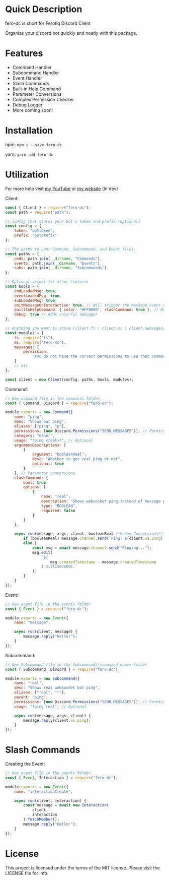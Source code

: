 # Quick Description

fero-dc is short for Ferotiq Discord Client

Organize your discord bot quickly and neatly with this package.

# Features

-   Command Handler
-   Subcommand Handler
-   Event Handler
-   Slash Commands
-   Built-in Help Command
-   Parameter Conversions
-   Complex Permission Checker
-   Debug Logger
-   More coming soon!

# Installation

npm: `npm i --save fero-dc`

yarn: `yarn add fero-dc`

# Utilization

For more help visit [my YouTube](https://youtube.ferotiq.dev/) or
[my website](https://www.ferotiq.dev) (In dev)

Client:

```js
const { Client } = require("fero-dc");
const path = require("path");

// Config that stores your bot's token and prefix (optional)
const config = {
	token: "bottoken",
	prefix: "botprefix"
};

// The paths to your Command, Subcommand, and Event files.
const paths = {
	cmds: path.join(__dirname, "Commands"),
	events: path.join(__dirname, "Events"),
	subs: path.join(__dirname, "Subcommands")
};

// Optional values for other features
const bools = {
	cmdLoadedMsg: true,
	eventLoadedMsg: true,
	subLoadedMsg: true,
	emitMessageOnInteraction: true, // Will trigger the message event when the interactionCreate event is triggered
	builtInHelpCommand: { color: "#FF0000", slashCommand: true }, // Built in help command excepts a MessageEmbed and then the slashCommand property
	debug: true // Adds colorful debugger
};

// Anything you want to store (client.fs | client.ms | client.messages)
const modules = {
	fs: require("fs"),
	ms: require("fero-ms"),
	messages: {
		permission:
			"You do not have the correct permissions to use that command!"
	}
	// etc
};

const client = new Client(config, paths, bools, modules);
```

Command:

```js
// New command file in the commands folder
const { Command, Discord } = require("fero-dc");

module.exports = new Command({
	name: "ping",
	desc: "Shows bot ping",
	aliases: ["ping", "p"],
	permissions: [new Discord.Permissions("SEND_MESSAGES")], // Permission name, permissions object, bitfield, id of role, id of user, or string flag
	category: "other",
	usage: "!ping <real>?", // Optional
	argumentDescriptions: [
		{
			argument: "booleanReal",
			desc: "Whether to get real ping or not",
			optional: true
		}
	], // Parameter conversions
	slashCommand: {
		bool: true,
		options: [
			{
				name: "real",
				description: "Shows websocket ping instead of message ping",
				type: "BOOLEAN",
				required: false
			}
		]
	},

	async run(message, args, client, booleanReal /*Param Conversions*/) {
		if (booleanReal) message.channel.send(`Ping: ${client.ws.ping} ms.`);
		else {
			const msg = await message.channel.send("Pinging...");
			msg.edit(
				`${
					msg.createdTimestamp - message.createdTimestamp
				} milliseconds.`
			);
		}
	}
});
```

Event:

```js
// New event file in the events folder
const { Event } = require("fero-dc");

module.exports = new Event({
	name: "message",

	async run(client, message) {
		message.reply("Hello!");
	}
});
```

Subcommand:
```js
// New Subcommand file in the Subcommands/<command name> folder
const { Subcommand, Discord } = require("fero-dc");

module.exports = new Subcommand({
	name: "real",
	desc: "Shows real websocket bot ping",
	aliases: ["real", "r"],
	parent: "ping",
	permissions: [new Discord.Permissions("SEND_MESSAGES")], // Permission name, permissions object, bitfield, id of role, id of user, or string flag
	usage: "!ping real", // Optional

	async run(message, args, client) {
		message.reply(client.ws.ping);
	}
});
```

# Slash Commands

Creating the Event:

```js
// New event file in the events folder
const { Event, Interaction } = require("fero-dc");

module.exports = new Event({
	name: "interactionCreate",

	async run(client, interaction) {
		const message = await new Interaction(
			client,
			interaction
		).fetchMember();
		message.reply("Hello!");
	}
});
```

# License

This project is licensed under the terms of the MIT license. Please visit the
LICENSE file for info.
